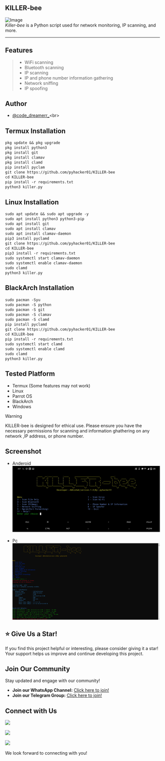 ## KILLER-bee
![Image](https://github.com/pyhacker01/KILLER-bee/blob/main/hack.gif) <br>
*Killer-bee* is a Python script used for network monitoring, IP scanning, and more.

---

## Features
> - WiFi scanning
> - Bluetooth scanning
> - IP scanning
> - IP and phone number information gathering
> - Network sniffing
> - IP spoofing

## Author
* [@code_dreamerr_](https://www.instagram.com/code_dreamerr_)<br>

## Termux Installation
```
pkg update && pkg upgrade
pkg install python3
pkg install git
pkg install clamav
pkg install clamd
pip install pyclam
git clone https://github.com/pyhacker01/KILLER-bee
cd KILLER-bee
pip install -r requirements.txt
python3 killer.py
```

## Linux Installation
```
sudo apt update && sudo apt upgrade -y    
sudo apt install python3 python3-pip      
sudo apt install git                      
sudo apt install clamav                   
sudo apt install clamav-daemon            
pip3 install pyclamd
git clone https://github.com/pyhacker01/KILLER-bee
cd KILLER-bee
pip3 install -r requirements.txt
sudo systemctl start clamav-daemon   
sudo systemctl enable clamav-daemon  
sudo clamd
python3 killer.py
```


## BlackArch Installation 
```
sudo pacman -Syu          
sudo pacman -S python     
sudo pacman -S git        
sudo pacman -S clamav     
sudo pacman -S clamd
pip install pyclamd
git clone https://github.com/pyhacker01/KILLER-bee
cd KILLER-bee
pip install -r requirements.txt
sudo systemctl start clamd
sudo systemctl enable clamd
sudo clamd
python3 killer.py
```


## Tested Platform
* Termux (Some features may not work)
* Linux
* Parrot OS
* BlackArch
* Windows

> [!WARNING]
> KILLER-bee is designed for ethical use. Please ensure you have the necessary permissions for scanning and information ghathering on any network ,IP address, or phone number.

## Screenshot
* Anderoid 
![Screenshot](https://github.com/pyhacker01/KILLER-bee/blob/main/IMG-20241225-WA0000.jpg)<br><br>
* Pc
![Screenshot2](https://github.com/pyhacker01/KILLER-bee/blob/main/Screenshot%20(76).png)
  

## ⭐ Give Us a Star!

If you find this project helpful or interesting, please consider giving it a star! Your support helps us improve and continue developing this project.

## Join Our Community

Stay updated and engage with our community!

- **Join our WhatsApp Channel:** [Click here to join!](https://whatsapp.com/channel/0029VauW58x6GcGNfEXoZx41)
- **Join our Telegram Group:** [Click here to join!](https://t.me/pyhacker01)<br>
## Connect with Us
  
[![](https://img.shields.io/badge/WhatsApp-Join%20Channel-25D366?style=for-the-badge&logo=whatsapp&logoColor=white)](https://whatsapp.com/channel/0029VauW58x6GcGNfEXoZx41)

[![](https://img.shields.io/badge/Telegram-Join%20Us-2CA5E0?style=for-the-badge&logo=telegram&logoColor=white)](https://t.me/pyhacker01)

[![](https://img.shields.io/badge/Instagram-Follow%20Us-E4405F?style=for-the-badge&logo=instagram&logoColor=white)](https://instagram.com/code_dreamerr_)


We look forward to connecting with you!








